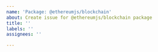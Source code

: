 ```yaml
---
name: 'Package: @ethereumjs/blockchain'
about: Create issue for @ethereumjs/blockchain package
title: ''
labels: ''
assignees: ''

---
```



